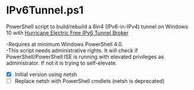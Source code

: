 IPv6Tunnel.ps1
==========
PowerShell script to build/rebuild a 6in4 (IPv6-in-IPv4) tunnel on Windows 10 with [Hurricane Electric Free IPv6 Tunnel Broker](https://tunnelbroker.net)


-Requires at minimum Windows PowerShell 4.0.  
-This script needs administrative rights. 
It will check if PowerShell/PowerShell ISE is running with elevated privileges as administrator.
If not it is trying to self-elevate. 

- [X] Initial version using netsh
- [ ] Replace netsh with PowerShell cmdlets (netsh is deprecated)
